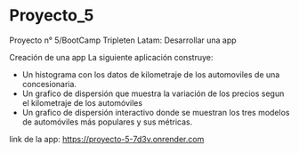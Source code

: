 # Proyecto_5
Proyecto n° 5/BootCamp Tripleten Latam: Desarrollar una app

Creación de una app
La siguiente aplicación construye:
 - Un histograma con los datos de kilometraje de los automoviles de una concesionaria.
 - Un grafico de dispersión que muestra la variación de los precios segun el kilometraje de los automóviles
 - Un grafico de dispersión interactivo donde se muestran los tres modelos de automóviles más populares y sus métricas.

link de la app: https://proyecto-5-7d3v.onrender.com
